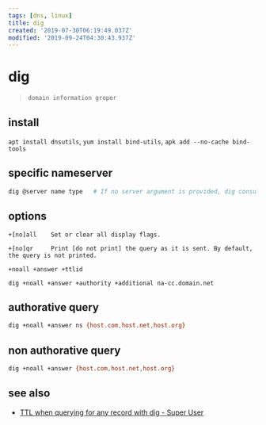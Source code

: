 ```yaml
---
tags: [dns, linux]
title: dig
created: '2019-07-30T06:19:49.037Z'
modified: '2019-09-24T04:30:43.937Z'
---
```


# dig

> `domain information groper`

## install
`apt install dnsutils`, `yum install bind-utils`, `apk add --no-cache bind-tools`

## specific nameserver
```sh
dig @server name type   # If no server argument is provided, dig consults /etc/resolv.conf
```

## options

```
+[no]all    Set or clear all display flags.

+[no]qr     Print [do not print] the query as it is sent. By default, the query is not printed.

+noall +answer +ttlid

dig +noall +answer +authority +additional na-cc.domain.net
```

## authorative query
```sh
dig +noall +answer ns {host.com,host.net,host.org}
```

## non authorative query
```sh
dig +noall +answer {host.com,host.net,host.org}
```

## see also
- [TTL when querying for any record with dig - Super User](https://superuser.com/a/873408/341187)

